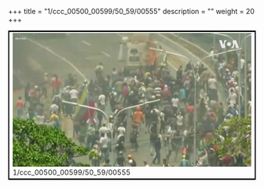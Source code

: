 +++
title = "1/ccc_00500_00599/50_59/00555"
description = ""
weight = 20
+++

<table style="border:2px solid black;max-width:800px;max-height:800px;" 
><tr><td>
<img class="center-fit-jpg"
src="/jpg_/aaa_20190430_NxaOmWaI8sI_00554.jpg">
1/ccc_00500_00599/50_59/00555
</img></td></tr></table>
